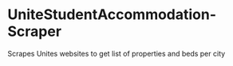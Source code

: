 # UniteStudentAccommodation-Scraper
Scrapes Unites websites to get list of properties and beds per city
